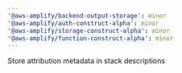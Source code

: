 ```yaml
---
'@aws-amplify/backend-output-storage': minor
'@aws-amplify/auth-construct-alpha': minor
'@aws-amplify/storage-construct-alpha': minor
'@aws-amplify/function-construct-alpha': minor
---
```


Store attribution metadata in stack descriptions

